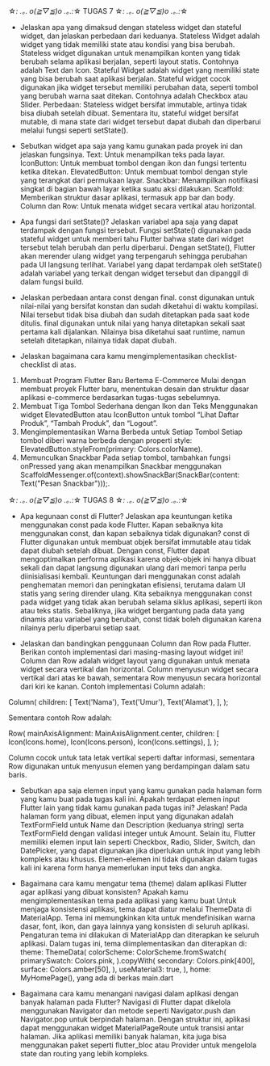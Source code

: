 ☆*: .｡. o(≧▽≦)o .｡.:*☆ TUGAS 7 ☆*: .｡. o(≧▽≦)o .｡.:*☆

- Jelaskan apa yang dimaksud dengan stateless widget dan stateful widget, dan jelaskan perbedaan dari keduanya.
Stateless Widget adalah widget yang tidak memiliki state atau kondisi yang bisa berubah. Stateless widget digunakan untuk menampilkan konten yang tidak berubah selama aplikasi berjalan, seperti layout statis. Contohnya adalah Text dan Icon.
Stateful Widget adalah widget yang memiliki state yang bisa berubah saat aplikasi berjalan. Stateful widget cocok digunakan jika widget tersebut memiliki perubahan data, seperti tombol yang berubah warna saat ditekan. Contohnya adalah Checkbox atau Slider.
Perbedaan: Stateless widget bersifat immutable, artinya tidak bisa diubah setelah dibuat. Sementara itu, stateful widget bersifat mutable, di mana state dari widget tersebut dapat diubah dan diperbarui melalui fungsi seperti setState().

- Sebutkan widget apa saja yang kamu gunakan pada proyek ini dan jelaskan fungsinya.
Text: Untuk menampilkan teks pada layar.
IconButton: Untuk membuat tombol dengan ikon dan fungsi tertentu ketika ditekan.
ElevatedButton: Untuk membuat tombol dengan style yang terangkat dari permukaan layar.
Snackbar: Menampilkan notifikasi singkat di bagian bawah layar ketika suatu aksi dilakukan.
Scaffold: Memberikan struktur dasar aplikasi, termasuk app bar dan body.
Column dan Row: Untuk menata widget secara vertikal atau horizontal.

- Apa fungsi dari setState()? Jelaskan variabel apa saja yang dapat terdampak dengan fungsi tersebut.
Fungsi setState() digunakan pada stateful widget untuk memberi tahu Flutter bahwa state dari widget tersebut telah berubah dan perlu diperbarui. Dengan setState(), Flutter akan merender ulang widget yang terpengaruh sehingga perubahan pada UI langsung terlihat. Variabel yang dapat terdampak oleh setState() adalah variabel yang terkait dengan widget tersebut dan dipanggil di dalam fungsi build.

- Jelaskan perbedaan antara const dengan final.
const digunakan untuk nilai-nilai yang bersifat konstan dan sudah diketahui di waktu kompilasi. Nilai tersebut tidak bisa diubah dan sudah ditetapkan pada saat kode ditulis.
final digunakan untuk nilai yang hanya ditetapkan sekali saat pertama kali dijalankan. Nilainya bisa diketahui saat runtime, namun setelah ditetapkan, nilainya tidak dapat diubah.

- Jelaskan bagaimana cara kamu mengimplementasikan checklist-checklist di atas.
1. Membuat Program Flutter Baru Bertema E-Commerce
Mulai dengan membuat proyek Flutter baru, menentukan desain dan struktur dasar aplikasi e-commerce berdasarkan tugas-tugas sebelumnya.
2. Membuat Tiga Tombol Sederhana dengan Ikon dan Teks
Menggunakan widget ElevatedButton atau IconButton untuk tombol “Lihat Daftar Produk”, “Tambah Produk”, dan “Logout”.
3. Mengimplementasikan Warna Berbeda untuk Setiap Tombol
Setiap tombol diberi warna berbeda dengan properti style: ElevatedButton.styleFrom(primary: Colors.colorName).
4. Memunculkan Snackbar
Pada setiap tombol, tambahkan fungsi onPressed yang akan menampilkan Snackbar menggunakan ScaffoldMessenger.of(context).showSnackBar(SnackBar(content: Text("Pesan Snackbar")));.

☆*: .｡. o(≧▽≦)o .｡.:*☆ TUGAS 8 ☆*: .｡. o(≧▽≦)o .｡.:*☆

- Apa kegunaan const di Flutter? Jelaskan apa keuntungan ketika menggunakan const pada kode Flutter. Kapan sebaiknya kita menggunakan const, dan kapan sebaiknya tidak digunakan?
const di Flutter digunakan untuk membuat objek bersifat immutable atau tidak dapat diubah setelah dibuat. Dengan const, Flutter dapat mengoptimalkan performa aplikasi karena objek-objek ini hanya dibuat sekali dan dapat langsung digunakan ulang dari memori tanpa perlu diinisialisasi kembali. Keuntungan dari menggunakan const adalah penghematan memori dan peningkatan efisiensi, terutama dalam UI statis yang sering dirender ulang. Kita sebaiknya menggunakan const pada widget yang tidak akan berubah selama siklus aplikasi, seperti ikon atau teks statis. Sebaliknya, jika widget bergantung pada data yang dinamis atau variabel yang berubah, const tidak boleh digunakan karena nilainya perlu diperbarui setiap saat.

- Jelaskan dan bandingkan penggunaan Column dan Row pada Flutter. Berikan contoh implementasi dari masing-masing layout widget ini!
Column dan Row adalah widget layout yang digunakan untuk menata widget secara vertikal dan horizontal. Column menyusun widget secara vertikal dari atas ke bawah, sementara Row menyusun secara horizontal dari kiri ke kanan. Contoh implementasi Column adalah:

Column(
  children: [
    Text('Nama'),
    Text('Umur'),
    Text('Alamat'),
  ],
);

Sementara contoh Row adalah:

Row(
  mainAxisAlignment: MainAxisAlignment.center,
  children: [
    Icon(Icons.home),
    Icon(Icons.person),
    Icon(Icons.settings),
  ],
);

Column cocok untuk tata letak vertikal seperti daftar informasi, sementara Row digunakan untuk menyusun elemen yang berdampingan dalam satu baris.

- Sebutkan apa saja elemen input yang kamu gunakan pada halaman form yang kamu buat pada tugas kali ini. Apakah terdapat elemen input Flutter lain yang tidak kamu gunakan pada tugas ini? Jelaskan!
Pada halaman form yang dibuat, elemen input yang digunakan adalah TextFormField untuk Name dan Description (keduanya string) serta TextFormField dengan validasi integer untuk Amount. Selain itu, Flutter memiliki elemen input lain seperti Checkbox, Radio, Slider, Switch, dan DatePicker, yang dapat digunakan jika diperlukan untuk input yang lebih kompleks atau khusus. Elemen-elemen ini tidak digunakan dalam tugas kali ini karena form hanya memerlukan input teks dan angka.

- Bagaimana cara kamu mengatur tema (theme) dalam aplikasi Flutter agar aplikasi yang dibuat konsisten? Apakah kamu mengimplementasikan tema pada aplikasi yang kamu buat
Untuk menjaga konsistensi aplikasi, tema dapat diatur melalui ThemeData di MaterialApp. Tema ini memungkinkan kita untuk mendefinisikan warna dasar, font, ikon, dan gaya lainnya yang konsisten di seluruh aplikasi. Pengaturan tema ini dilakukan di MaterialApp dan diterapkan ke seluruh aplikasi. Dalam tugas ini, tema diimplementasikan dan diterapkan di:
theme: ThemeData(
         colorScheme: ColorScheme.fromSwatch(
              primarySwatch: Colors.pink,
        ).copyWith(
          secondary: Colors.pink[400],
          surface: Colors.amber[50],
        ),
        useMaterial3: true,
      ),
      home: MyHomePage(),
yang ada di berkas main.dart

- Bagaimana cara kamu menangani navigasi dalam aplikasi dengan banyak halaman pada Flutter?
Navigasi di Flutter dapat dikelola menggunakan Navigator dan metode seperti Navigator.push dan Navigator.pop untuk berpindah halaman. Dengan struktur ini, aplikasi dapat menggunakan widget MaterialPageRoute untuk transisi antar halaman. Jika aplikasi memiliki banyak halaman, kita juga bisa menggunakan paket seperti flutter_bloc atau Provider untuk mengelola state dan routing yang lebih kompleks.